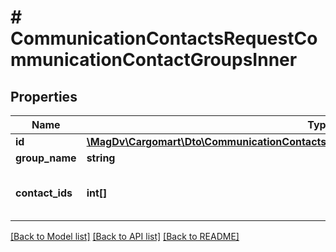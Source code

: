 # # CommunicationContactsRequestCommunicationContactGroupsInner

## Properties

Name | Type | Description | Notes
------------ | ------------- | ------------- | -------------
**id** | [**\MagDv\Cargomart\Dto\CommunicationContactsRequestCommunicationContactGroupsInnerId**](CommunicationContactsRequestCommunicationContactGroupsInnerId.md) |  | [optional]
**group_name** | **string** | Название группы |
**contact_ids** | **int[]** | Список идентификаторов контактов в группе |

[[Back to Model list]](../../README.md#models) [[Back to API list]](../../README.md#endpoints) [[Back to README]](../../README.md)
